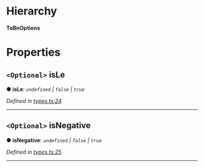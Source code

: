 

# Hierarchy

**ToBnOptions**

# Properties

<a id="isle"></a>

## `<Optional>` isLe

**● isLe**: *`undefined` | `false` | `true`*

*Defined in [types.ts:24](https://github.com/polkadot-js/common/blob/c3fafbe/packages/util/src/types.ts#L24)*

___
<a id="isnegative"></a>

## `<Optional>` isNegative

**● isNegative**: *`undefined` | `false` | `true`*

*Defined in [types.ts:25](https://github.com/polkadot-js/common/blob/c3fafbe/packages/util/src/types.ts#L25)*

___

